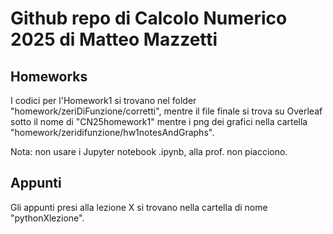 <h1>Github repo di Calcolo Numerico 2025 di Matteo Mazzetti</h1>
<h2>Homeworks</h2>
<p>I codici per l'Homework1 si trovano nel folder "homework/zeriDiFunzione/corretti", mentre il file finale si trova su Overleaf sotto il nome di "CN25homework1" mentre i png dei grafici nella cartella "homework/zeridifunzione/hw1notesAndGraphs".</p>
<p>Nota: non usare i Jupyter notebook .ipynb, alla prof. non piacciono. </p>
<h2>Appunti</h2>
<p>Gli appunti presi alla lezione X si trovano nella cartella di nome "pythonXlezione".</p>
